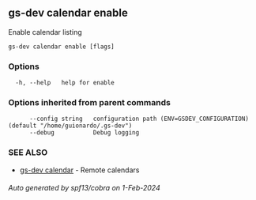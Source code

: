 ## gs-dev calendar enable

Enable calendar listing

```
gs-dev calendar enable [flags]
```

### Options

```
  -h, --help   help for enable
```

### Options inherited from parent commands

```
      --config string   configuration path (ENV=GSDEV_CONFIGURATION) (default "/home/guionardo/.gs-dev")
      --debug           Debug logging
```

### SEE ALSO

* [gs-dev calendar](gs-dev_calendar.md)	 - Remote calendars

###### Auto generated by spf13/cobra on 1-Feb-2024
